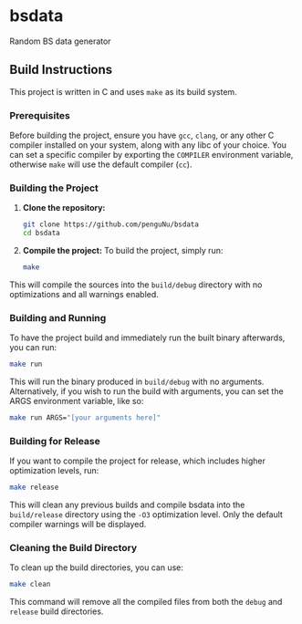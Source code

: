 # bsdata

Random BS data generator

## Build Instructions

This project is written in C and uses `make` as its build system.

### Prerequisites

Before building the project, ensure you have `gcc`, `clang`, or any other C compiler installed on your system, along 
with any libc of your choice. You can set a specific compiler by exporting the `COMPILER` environment variable, 
otherwise `make` will use the default compiler (`cc`).

### Building the Project

1. **Clone the repository:**
   ```bash
   git clone https://github.com/penguNu/bsdata
   cd bsdata
   ```

2. **Compile the project:**
   To build the project, simply run:
   ```bash
   make
   ```

This will compile the sources into the `build/debug` directory with no optimizations and all warnings enabled.

### Building and Running

To have the project build and immediately run the built binary afterwards, you can run:
```bash
make run
```

This will run the binary produced in `build/debug` with no arguments. Alternatively, if you wish to run the build with
arguments, you can set the ARGS environment variable, like so:
```bash
make run ARGS="[your arguments here]"
```

### Building for Release

If you want to compile the project for release, which includes higher optimization levels, run:
```bash
make release
```
This will clean any previous builds and compile bsdata into the `build/release` directory using the `-O3` optimization 
level. Only the default compiler warnings will be displayed.


### Cleaning the Build Directory

To clean up the build directories, you can use:
```bash
make clean
```
This command will remove all the compiled files from both the `debug` and `release` build directories.

